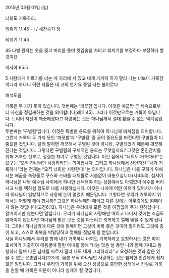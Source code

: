 2015년 03월 01일 (일)

너희도 거룩하라.



레위기 11:45 - : / 새찬송가  장


레위기 11:45 

45 나병 환자는 옷을 찢고 머리를 풀며 윗입술을 가리고 외치기를 부정하다 부정하다 할 것이요  

이사야 65:5 

5 사람에게 이르기를 너는 네 자리에 서 있고 내게 가까이 하지 말라 나는 너보다 거룩함이니라 하나니 이런 자들은 내 코의 연기요 종일 타는 불이로다

해석도움





거룩은 두 가지 뜻이 있습니다. 
첫번째는 ‘깨끗함’입니다. 이것은 애굽땅 곧 세속으로부터 자신을 정결케하는 것을 의미합니다(레11:45). 그러나 이것만으로는 거룩이 아닙니다. 도리어 자신이 깨끗해졌다고 자랑하는 것은 하나님께서 절대 참을 수 없는 역겨움입니다.  
두번째는 ‘구별됨’입니다. 이것은 특별한 용도를 위하여 하나님께 바쳐짐을 의미합니다. 
그런데 거룩의 두 가지 뜻인 ‘깨끗함’과 ‘구별됨’ 중 굳이 중요도를 따진다면 구별됨이 더 중요한 것입니다. 달리 말하면 깨끗해서 구별된 것이 아니라, 구별되었기 때문에 깨끗해진다는 것입니다. 
그렇다면 구별됨의 구체적인 용도는 무엇일까요? 그것은 혼인잔치를 위해 거룩한 신부로, 정결한 처녀로 구별된 것입니다. 이런 점에서 “너희도 거룩하라!”는 요구는 “오직 하나님만 사랑하라!”는 의미입니다. 그리고 하나님께서 선언하신 “내가 거룩하니”라는 전제는 “오직 너희만 사랑한다!”는 의미입니다. 하나님은 나를 구하기 위해서는 애굽을 속량물로 구스와 스바를 대체물로 서슴없이 내놓으십니다(사43:3). 심지어 하나님은 나와 예수님 사이에서 하나만 선택해야 하는 상황에서도 아낌없이 예수를 버리시고 나를 택하실 정도로 나를 사랑하십니다. 이것은 나에게 어떤 이유가 있어서가 아니라 하나님이 일방적으로 사랑에 눈이 멀었기 때문입니다.
그렇다면 우리가 거룩하기 위해서는 어떻게 해야 합니까? 그것은 하나님께만 매이고 다른 것에는 아무것에도 얽매이지 않는 것입니다(고전6:12). 하나님은 우리에게 모든 것을 아낌없이 주기 원하십니다. 얽매이지만 않는다면 말입니다. 우리가 하나님의 사랑에만 매이고 나머지 것에는 조금도 얽매이지 않는다면 하나님께 받은 모든 것을 다스리고 축복하고 열매 맺을 수 있게 됩니다. 그러나 하나님외에 다른 것에 얽매이면 그것이 비록 좋은 것이라 할지라도 그것에 종이 되고, 스스로 축복을 박탈당하고 열매를 짖밟게 될 뿐입니다.  
사실 하나님께서 우리를 향해 내가 거룩하니 너희도 거룩하라고 요청하시는 것은 마치 호세아가 가출하여 매음굴에 팔린 아내를 향해 “너는 많은 날 동안 나와 함께 지내고 음행하지 말며 다른 남자를 따르지 말라 나도 네게 그리하리라”고 요청하는 것과 같은 있을 수 없는 은총입니다(호3:3).
물론 오직 하나님만 사랑하는 것은 범죄한 인간에게 쉽지 않은 일입니다. 그러나 우리의 거룩을 위해 오신 성령으로 충만한 상태에서 진실로 거룩을 원할 때 거룩은 이론이 아니라 실제가 될 것입니다.
